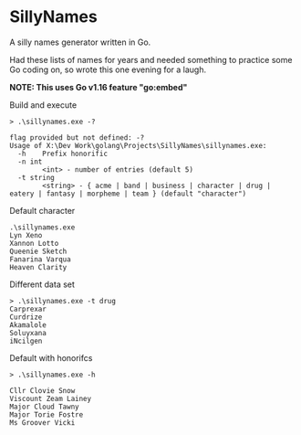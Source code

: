 # SillyNames
A silly names generator written in Go.

Had these lists of names for years and needed something to practice some Go coding on, so wrote this one evening for a laugh.

__NOTE: This uses Go v1.16 feature "go:embed"__

Build and execute

```
> .\sillynames.exe -?

flag provided but not defined: -?
Usage of X:\Dev Work\golang\Projects\SillyNames\sillynames.exe:
  -h    Prefix honorific
  -n int
        <int> - number of entries (default 5)
  -t string
        <string> - { acme | band | business | character | drug | eatery | fantasy | morpheme | team } (default "character")
```

Default character
```          
.\sillynames.exe
Lyn Xeno
Xannon Lotto
Queenie Sketch
Fanarina Varqua
Heaven Clarity
```

Different data set
```
> .\sillynames.exe -t drug
Carprexar
Curdrize
Akamalole
Soluyxana
iNcilgen
```

Default with honorifcs
```
> .\sillynames.exe -h
          
Cllr Clovie Snow
Viscount Zeam Lainey
Major Cloud Tawny
Major Torie Fostre
Ms Groover Vicki
```
